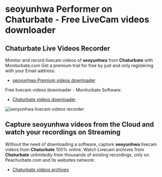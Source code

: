 # seoyunhwa Performer on Chaturbate - Free LiveCam videos downloader

## Chaturbate Live Videos Recorder

Monitor and record livecam videos of **seoyunhwa** from **Chaturbate** with Moniturbate.com
Get a premium trial for free by just and only registering with your Email address:
* [seoyunhwa Premium videos downloader](https://moniturbate.com/request-demo-licence-key.html)

Free livecam videos downloader - Moniturbate Software:
* [Chaturbate videos downloader](https://moniturbate.com/moniturbate-download-software.html)

![seoyunhwa livecam videos recorder](https://peachurnet.com/templates/moniturbate-software.png)


## Capture seoyunhwa videos from the Cloud and watch your recordings on Streaming

Without the need of downloading a software, capture **seoyunhwa** livecam videos from **Chaturbate** 100% online.
Watch Livecam archives from **Chaturbate** unlimitedly from thousands of existing recordings, only on Peachurbate.com and its websites network:
* [Chaturbate videos archives](https://peachurnet.com/)